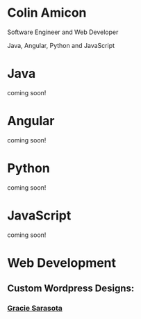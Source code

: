 # Colin Amicon
Software Engineer and Web Developer

Java, Angular, Python and JavaScript

# Java
coming soon!

# Angular
coming soon!

# Python
coming soon!

# JavaScript
coming soon!

# Web Development
## Custom Wordpress Designs:
### <a href="https://gracie-sarasota.com/" target="_blank">Gracie Sarasota</a>


